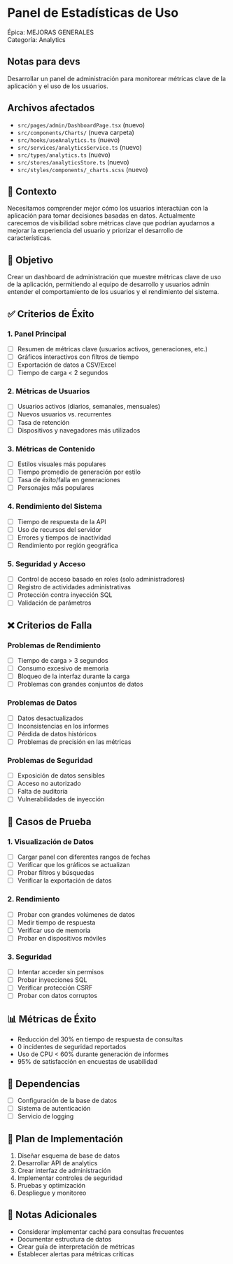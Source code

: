 # Panel de Estadísticas de Uso

Épica: MEJORAS GENERALES  
Categoría: Analytics  


## Notas para devs
Desarrollar un panel de administración para monitorear métricas clave de la aplicación y el uso de los usuarios.

## Archivos afectados
- `src/pages/admin/DashboardPage.tsx` (nuevo)
- `src/components/Charts/` (nueva carpeta)
- `src/hooks/useAnalytics.ts` (nuevo)
- `src/services/analyticsService.ts` (nuevo)
- `src/types/analytics.ts` (nuevo)
- `src/stores/analyticsStore.ts` (nuevo)
- `src/styles/components/_charts.scss` (nuevo)

## 🧠 Contexto
Necesitamos comprender mejor cómo los usuarios interactúan con la aplicación para tomar decisiones basadas en datos. Actualmente carecemos de visibilidad sobre métricas clave que podrían ayudarnos a mejorar la experiencia del usuario y priorizar el desarrollo de características.

## 📐 Objetivo
Crear un dashboard de administración que muestre métricas clave de uso de la aplicación, permitiendo al equipo de desarrollo y usuarios admin entender el comportamiento de los usuarios y el rendimiento del sistema.

## ✅ Criterios de Éxito

### 1. Panel Principal
- [ ] Resumen de métricas clave (usuarios activos, generaciones, etc.)
- [ ] Gráficos interactivos con filtros de tiempo
- [ ] Exportación de datos a CSV/Excel
- [ ] Tiempo de carga < 2 segundos

### 2. Métricas de Usuarios
- [ ] Usuarios activos (diarios, semanales, mensuales)
- [ ] Nuevos usuarios vs. recurrentes
- [ ] Tasa de retención
- [ ] Dispositivos y navegadores más utilizados

### 3. Métricas de Contenido
- [ ] Estilos visuales más populares
- [ ] Tiempo promedio de generación por estilo
- [ ] Tasa de éxito/falla en generaciones
- [ ] Personajes más populares

### 4. Rendimiento del Sistema
- [ ] Tiempo de respuesta de la API
- [ ] Uso de recursos del servidor
- [ ] Errores y tiempos de inactividad
- [ ] Rendimiento por región geográfica

### 5. Seguridad y Acceso
- [ ] Control de acceso basado en roles (solo administradores)
- [ ] Registro de actividades administrativas
- [ ] Protección contra inyección SQL
- [ ] Validación de parámetros

## ❌ Criterios de Falla

### Problemas de Rendimiento
- [ ] Tiempo de carga > 3 segundos
- [ ] Consumo excesivo de memoria
- [ ] Bloqueo de la interfaz durante la carga
- [ ] Problemas con grandes conjuntos de datos

### Problemas de Datos
- [ ] Datos desactualizados
- [ ] Inconsistencias en los informes
- [ ] Pérdida de datos históricos
- [ ] Problemas de precisión en las métricas

### Problemas de Seguridad
- [ ] Exposición de datos sensibles
- [ ] Acceso no autorizado
- [ ] Falta de auditoría
- [ ] Vulnerabilidades de inyección

## 🧪 Casos de Prueba

### 1. Visualización de Datos
- [ ] Cargar panel con diferentes rangos de fechas
- [ ] Verificar que los gráficos se actualizan
- [ ] Probar filtros y búsquedas
- [ ] Verificar la exportación de datos

### 2. Rendimiento
- [ ] Probar con grandes volúmenes de datos
- [ ] Medir tiempo de respuesta
- [ ] Verificar uso de memoria
- [ ] Probar en dispositivos móviles

### 3. Seguridad
- [ ] Intentar acceder sin permisos
- [ ] Probar inyecciones SQL
- [ ] Verificar protección CSRF
- [ ] Probar con datos corruptos

## 📊 Métricas de Éxito
- Reducción del 30% en tiempo de respuesta de consultas
- 0 incidentes de seguridad reportados
- Uso de CPU < 60% durante generación de informes
- 95% de satisfacción en encuestas de usabilidad

## 🔄 Dependencias
- [ ] Configuración de la base de datos
- [ ] Sistema de autenticación
- [ ] Servicio de logging

## 📅 Plan de Implementación
1. Diseñar esquema de base de datos
2. Desarrollar API de analytics
3. Crear interfaz de administración
4. Implementar controles de seguridad
5. Pruebas y optimización
6. Despliegue y monitoreo

## 📝 Notas Adicionales
- Considerar implementar caché para consultas frecuentes
- Documentar estructura de datos
- Crear guía de interpretación de métricas
- Establecer alertas para métricas críticas

